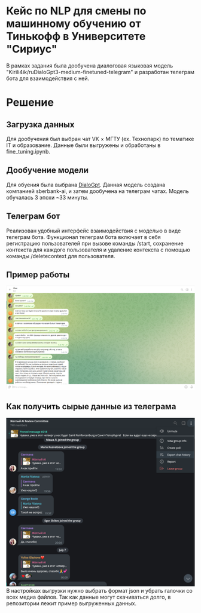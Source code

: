 # Кейс по NLP для смены по машинному обучению от Тинькофф в Университете "Сириус"
В рамках задания была дообучена диалоговая языковая модель "Kirili4ik/ruDialoGpt3-medium-finetuned-telegram" и разработан телеграм бота для взаимодействия с ней. 
# Решение
## Загрузка данных
  Для дообучения был выбран чат VK × МГТУ (ex. Технопарк) по тематике IT и образование. Данные были выгружены и обработаны в fine_tuning.ipynb.
## Дообучение модели
Для обуения была выбрана [DialoGpt](https://huggingface.co/Kirili4ik/ruDialoGpt3-medium-finetuned-telegram). Данная модель создана компанией sberbank-ai, и затем дообучена на телеграм чатах. Модель обучалась 3 эпохи ~33 минуты.
## Телеграм бот
Реализован удобный интерфейс взаимодействия с моделью в виде телеграм бота. Функционал телеграм бота включает в себя регистрацию пользователей при вызове команды /start, сохранение контекста для каждого пользователя и удаление контекста с помощью команды /deletecontext для пользователя.
## Пример работы
![](images/example.png)
## Как получить сырые данные из телеграма
![pic](images/tg.png)
В настройках выгрузки нужно выбрать формат json и убрать галочки со всех медиа файлов. Так как данные могут скачиваться долго, в репозитории лежит пример выгруженных данных.
